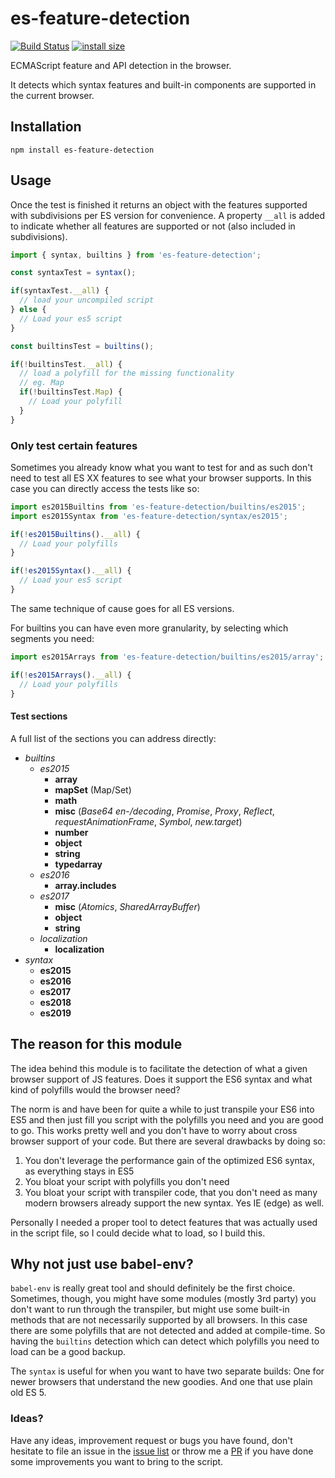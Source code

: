 # es-feature-detection

[![Build Status](https://travis-ci.org/Tokimon/es-feature-detection.svg?branch=master)](https://travis-ci.org/Tokimon/es-feature-detection)
[![install size](https://packagephobia.now.sh/badge?p=es-feature-detection)](https://packagephobia.now.sh/result?p=es-feature-detection)

ECMAScript feature and API detection in the browser.

It detects which syntax features and built-in components are supported in the current
browser.

## Installation

```
npm install es-feature-detection
```

## Usage
Once the test is finished it returns an object with the features supported with
subdivisions per ES version for convenience. A property `__all` is added to indicate
whether all features are supported or not (also included in subdivisions).

```js
import { syntax, builtins } from 'es-feature-detection';

const syntaxTest = syntax();

if(syntaxTest.__all) {
  // load your uncompiled script
} else {
  // Load your es5 script
}

const builtinsTest = builtins();

if(!builtinsTest.__all) {
  // load a polyfill for the missing functionality
  // eg. Map
  if(!builtinsTest.Map) {
    // Load your polyfill
  }
}
```

### Only test certain features
Sometimes you already know what you want to test for and as such don't need to
test all ES XX features to see what your browser supports. In this case you can directly
access the tests like so:

```js
import es2015Builtins from 'es-feature-detection/builtins/es2015';
import es2015Syntax from 'es-feature-detection/syntax/es2015';

if(!es2015Builtins().__all) {
  // Load your polyfills
}

if(!es2015Syntax().__all) {
  // Load your es5 script
}
```

The same technique of cause goes for all ES versions.

For builtins you can have even more granularity, by selecting which segments you need:

```js
import es2015Arrays from 'es-feature-detection/builtins/es2015/array';

if(!es2015Arrays().__all) {
  // Load your polyfills
}
```

#### Test sections
A full list of the sections you can address directly:

- *builtins*
  - *es2015*
    - **array**
    - **mapSet** (Map/Set)
    - **math**
    - **misc** (*Base64 en-/decoding*, *Promise*, *Proxy*, *Reflect*, *requestAnimationFrame*, *Symbol*, *new.target*)
    - **number**
    - **object**
    - **string**
    - **typedarray**
  - *es2016*
    - **array.includes**
  - *es2017*
    - **misc** (*Atomics*, *SharedArrayBuffer*)
    - **object**
    - **string**
  - *localization*
    - **localization**
- *syntax*
  - **es2015**
  - **es2016**
  - **es2017**
  - **es2018**
  - **es2019**

## The reason for this module
The idea behind this module is to facilitate the detection of what a given browser
support of JS features. Does it support the ES6 syntax and what kind of polyfills
would the browser need?

The norm is and have been for quite a while to just transpile your ES6 into ES5 and
then just fill you script with the polyfills you need and you are good to go.
This works pretty well and you don't have to worry about cross browser support of
your code. But there are several drawbacks by doing so:

1. You don't leverage the performance gain of the optimized ES6 syntax, as everything stays in ES5
2. You bloat your script with polyfills you don't need
3. You bloat your script with transpiler code, that you don't need as many modern
browsers already support the new syntax. Yes IE (edge) as well.

Personally I needed a proper tool to detect features that was actually used in the script file,
so I could decide what to load, so I build this.

## Why not just use babel-env?
`babel-env` is really great tool and should definitely be the first choice. Sometimes,
though, you might have some modules (mostly 3rd party) you don't want to run through
the transpiler, but might use some built-in methods that are not necessarily
supported by all browsers. In this case there are some polyfills that are not detected
and added at compile-time.
So having the `builtins` detection which can detect which polyfills you need to load can be a good backup.

The `syntax` is useful for when you want to have two separate builds: One for newer
browsers that understand the new goodies. And one that use plain old ES 5.

### Ideas?
Have any ideas, improvement request or bugs you have found, don't hesitate to file an issue in the [issue list](https://github.com/Tokimon/es-feature-detection/issues) or throw me a [PR](https://github.com/Tokimon/es-feature-detection/pulls) if you have done some improvements you want to bring to the script.
